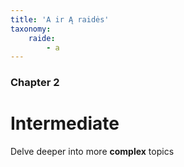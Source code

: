 ```yaml
---
title: 'A ir Ą raidės'
taxonomy:
    raide:
        - a
---
```


### Chapter 2

# Intermediate

Delve deeper into more **complex** topics
